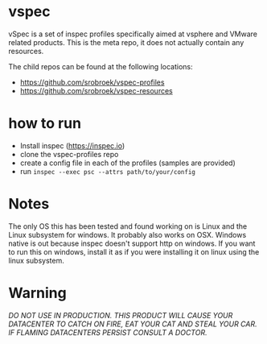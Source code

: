 # vspec
vSpec is a set of inspec profiles specifically aimed at vsphere and VMware related products. This is the meta repo, it does not actually contain any resources. 

The child repos can be found at the following locations:
- https://github.com/srobroek/vspec-profiles
- https://github.com/srobroek/vspec-resources

# how to run
- Install inspec (https://inspec.io)
- clone the vspec-profiles repo
- create a config file in each of the profiles (samples are provided)
- run `inspec --exec psc --attrs path/to/your/config`

# Notes

The only OS this has been tested and found working on is Linux and the Linux subsystem for windows. It probably also works on OSX. Windows native is out because inspec doesn't support http on windows. If you want to run this on windows, install it as if you were installing it on linux using the linux subsystem. 

# Warning

*DO NOT USE IN PRODUCTION. THIS PRODUCT WILL CAUSE YOUR DATACENTER TO CATCH ON FIRE, EAT YOUR CAT AND STEAL YOUR CAR. IF FLAMING DATACENTERS PERSIST CONSULT A DOCTOR.*

